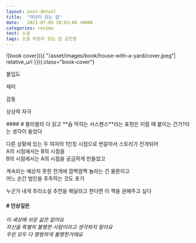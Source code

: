 ```yaml
---
layout: post-detail
title:  "마당이 있는 집"
date:   2021-07-05 20:03:00 +0900
categories: review
test: 소설
tags: 소설 마당이 있는 집 김진영
---
```


<div markdown="1" class="text-center">
![book cover]({{ "/asset/images/book/house-with-a-yard/cover.jpeg"| relative_url }}){:class="book-cover"}
</div>

<div class="book-evaluation-wrapper mt-2">
    <p class="title">몰입도</p> 
    <div class="rating-container">
        <i class="icon rating full"></i>
        <i class="icon rating full"></i>
        <i class="icon rating full"></i>
        <i class="icon rating full"></i>
        <i class="icon rating full"></i>
    </div>
</div>
<div class="book-evaluation-wrapper">
    <p class="title">재미</p> 
    <div class="rating-container">
        <i class="icon rating full"></i>
        <i class="icon rating full"></i>
        <i class="icon rating full"></i>
        <i class="icon rating full"></i>
        <i class="icon rating full"></i>
    </div>
</div>
<div class="book-evaluation-wrapper">
    <p class="title">감동</p> 
    <div class="rating-container">
        <i class="icon rating full"></i>
        <i class="icon rating"></i>
        <i class="icon rating"></i>
        <i class="icon rating"></i>
        <i class="icon rating"></i>
    </div>
</div>
<div class="book-evaluation-wrapper">
    <p class="title">상상력 자극</p> 
    <div class="rating-container">
        <i class="icon rating full"></i>
        <i class="icon rating full"></i>
        <i class="icon rating full"></i>
        <i class="icon rating full"></i>
        <i class="icon rating full"></i>
    </div>
</div>

<div markdown="1" class="d-flex justify-center mt-3 mb-4">
<div markdown="1">
#### # 블라블라
다 읽고 **숨 막히는 서스펜스**라는 표현은 이럴 때 붙이는 건가?라는 생각이 들었다

다른 상황에 있는 두 여자의 1인칭 시점으로 번갈아서 스토리가 전개되어   
A의 시점에서는 B의 시점을    
B의 시점에서는 A의 시점을 궁금하게 만들었고   

계속되는 예상치 못한 전개에 깜짝깜짝 놀라는 건 물론이고   
어느 순간 범인을 추측하는 것도 포기

누군가 내게 추리소설 추천을 해달라고 한다면
이 책을 권해주고 싶다 


#### # 인상깊은
*이 세상에 쉬운 삶은 없어요   
자신을 특별히 불행한 사람이라고 생각하지 말아요   
우린 모두 다 평범하게 불행한거에요*

</div>
</div>


